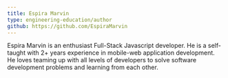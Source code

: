 ```yaml
---
title: Espira Marvin
type: engineering-education/author
github: https://github.com/EspiraMarvin
---
```

Espira Marvin is an enthusiast Full-Stack Javascript developer. He is a self-taught with 2+ years experience in mobile-web application development. He loves teaming up with all levels of developers to solve software development problems and learning from each other.
